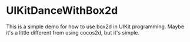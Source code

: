 UIKitDanceWithBox2d
============================
This is a simple demo for how to use box2d in UIKit programming. Maybe it's a little different from using cocos2d, but it's simple.
